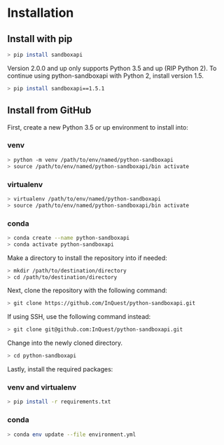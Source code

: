 # Installation

## Install with pip

```bash
> pip install sandboxapi
```

Version 2.0.0 and up only supports Python 3.5 and up (RIP Python 2). To continue using python-sandboxapi with Python 2, install version 1.5.

```bash
> pip install sandboxapi==1.5.1
```

## Install from GitHub

First, create a new Python 3.5 or up environment to install into:

### venv

```bash
> python -m venv /path/to/env/named/python-sandboxapi
> source /path/to/env/named/python-sandboxapi/bin activate
```

### virtualenv

```bash
> virtualenv /path/to/env/named/python-sandboxapi
> source /path/to/env/named/python-sandboxapi/bin activate
```

### conda

```bash
> conda create --name python-sandboxapi
> conda activate python-sandboxapi
```

Make a directory to install the repository into if needed:

```bash
> mkdir /path/to/destination/directory
> cd /path/to/destination/directory
```

Next, clone the repository with the following command:

```bash
> git clone https://github.com/InQuest/python-sandboxapi.git
```

If using SSH, use the following command instead:

```bash
> git clone git@github.com:InQuest/python-sandboxapi.git
```

Change into the newly cloned directory.

```bash
> cd python-sandboxapi
```

Lastly, install the required packages:

### venv and virtualenv

```bash
> pip install -r requirements.txt
```

### conda

```bash
> conda env update --file environment.yml
```